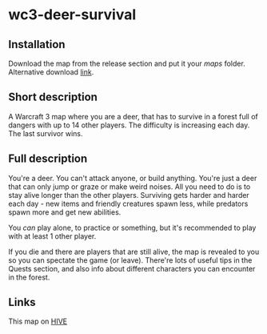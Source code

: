 # wc3-deer-survival

## Installation

Download the map from the release section and put it your *maps* folder.
Alternative download [link](https://www.hiveworkshop.com/bundles/deer-survival.329297/download?token=3c85f05c2f69bc1f24d9cd3c17b06fef_329297_1608161374).

## Short description

A Warcraft 3 map where you are a deer, that has to survive in a forest full of dangers with up to 14 other players. The difficulty is increasing each day. The last survivor wins.

## Full description

You're a deer. You can't attack anyone, or build anything. You're just a deer that can only jump or graze or make weird noises. All you need to do is to stay alive longer than the other players. Surviving gets harder and harder each day - new items and friendly creatures spawn less, while predators spawn more and get new abilities.

You *can* play alone, to practice or something, but it's recommended to play with at least 1 other player.

If you die and there are players that are still alive, the map is revealed to you so you can spectate the game (or leave).
There're lots of useful tips in the Quests section, and also info about different characters you can encounter in the forest.

## Links
This map on [HIVE](https://www.hiveworkshop.com/threads/deer-survival.329297/)
